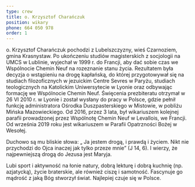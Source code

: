 ```yaml
---
type: crew
title: o. Krzysztof Charańczuk
position: wikary
phone: 664 050 978
order: 1
---
```


o. Krzysztof Charańczuk pochodzi z Lubelszczyzny, wieś Czarnoziem, gmina Krasnystaw. Po ukończeniu studiów magisterskich z socjologii na UMCS w Lublinie, wyjechał w 1999 r. do Francji, aby dać sobie czas we Wspólnocie Chemin Neuf na rozeznanie stanu życia. Rezultatem była decyzja o wstąpieniu na drogę kapłańską, do której przygotowywał się na studiach filozoficznych w jezuickim Centre Sevres w Paryżu, studiach teologicznych na
Katolickim Uniwersytecie w Lyonie oraz odbywając formację we Wspólnocie Chemin Neuf. Święcenia prezbiteratu otrzymał w 26 VI 2010 r. w Lyonie i został wysłany do pracy w Polsce, gdzie pełnił funkcję administratora Ośrodka Duszpasterskiego w Mistowie, w pobliżu Mińska Mazowieckiego. Od 2016, przez 3 lata, był wikariuszem kolejnej parafii prowadzonej przez Wspólnotę Chemin Neuf w Levallois, we Francji. Od września 2019 roku jest wikariuszem w Parafii Opatrzności Bożej w Wesołej.

Duchowo są mu bliskie słowa: „ Ja jestem drogą, i prawdą i życiem. Nikt nie przychodzi do Ojca inaczej jak tylko przeze mnie” (J 14, 6). I wierzy, że najpewniejszą drogą do Jezusa jest Maryja.

Lubi sport i aktywność na łonie natury, dobrą lekturę i dobrą kuchnię (np. azjatycką), życie braterskie, ale również ciszę i samotność. Fascynuje go mądrość z jaką Bóg stworzył świat. Najlepiej czuje się w Polsce.
